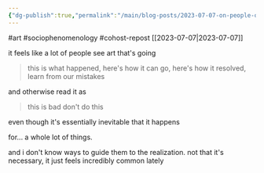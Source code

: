 ```yaml
---
{"dg-publish":true,"permalink":"/main/blog-posts/2023-07-07-on-people-often-misunderstanding-the-purpose-of-messages-in-art/","noteIcon":""}
---
```



#art #sociophenomenology #cohost-repost
[[2023-07-07\|2023-07-07]]

it feels like a lot of people see art that's going

> this is what happened, here's how it can go, here's how it resolved, learn from our mistakes

and otherwise read it as

> this is bad don't do this

even though it's essentially inevitable that it happens

for... a whole lot of things.

and i don't know ways to guide them to the realization. not that it's necessary, it just feels incredibly common lately